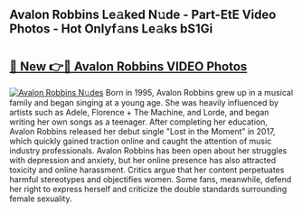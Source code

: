 ## Avalon Robbins Le𝚊ked N𝚞de - Part-EtE Video Photos - Hot Onlyf𝚊ns Le𝚊ks bS1Gi

# <h2><a href="http://ab17239.deff.icu/?id=Avalon+Robbins">🔗 New 👉🔴 Avalon Robbins VIDEO Photos</a></h2>

[![Avalon Robbins N𝚞des](https://i.imgur.com/rIISA9y.gif)](http://ab17239.deff.icu/?id=Avalon+Robbins)
Born in 1995, Avalon Robbins grew up in a musical family and began singing at a young age. She was heavily influenced by artists such as Adele, Florence + The Machine, and Lorde, and began writing her own songs as a teenager. After completing her education, Avalon Robbins released her debut single "Lost in the Moment" in 2017, which quickly gained traction online and caught the attention of music industry professionals. Avalon Robbins has been open about her struggles with depression and anxiety, but her online presence has also attracted toxicity and online harassment. Critics argue that her content perpetuates harmful stereotypes and objectifies women. Some fans, meanwhile, defend her right to express herself and criticize the double standards surrounding female sexuality.
